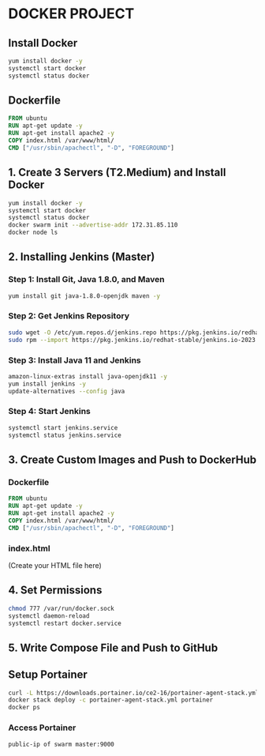 # DOCKER PROJECT

## Install Docker
```sh
yum install docker -y
systemctl start docker
systemctl status docker
```

## Dockerfile
```dockerfile
FROM ubuntu
RUN apt-get update -y
RUN apt-get install apache2 -y
COPY index.html /var/www/html/
CMD ["/usr/sbin/apachectl", "-D", "FOREGROUND"]
```

## 1. Create 3 Servers (T2.Medium) and Install Docker
```sh
yum install docker -y
systemctl start docker
systemctl status docker
docker swarm init --advertise-addr 172.31.85.110
docker node ls
```

## 2. Installing Jenkins (Master)
### Step 1: Install Git, Java 1.8.0, and Maven
```sh
yum install git java-1.8.0-openjdk maven -y
```

### Step 2: Get Jenkins Repository
```sh
sudo wget -O /etc/yum.repos.d/jenkins.repo https://pkg.jenkins.io/redhat-stable/jenkins.repo
sudo rpm --import https://pkg.jenkins.io/redhat-stable/jenkins.io-2023.key
```

### Step 3: Install Java 11 and Jenkins
```sh
amazon-linux-extras install java-openjdk11 -y
yum install jenkins -y
update-alternatives --config java
```

### Step 4: Start Jenkins
```sh
systemctl start jenkins.service
systemctl status jenkins.service
```

## 3. Create Custom Images and Push to DockerHub
### Dockerfile
```dockerfile
FROM ubuntu
RUN apt-get update -y
RUN apt-get install apache2 -y
COPY index.html /var/www/html/
CMD ["/usr/sbin/apachectl", "-D", "FOREGROUND"]
```

### index.html
(Create your HTML file here)

## 4. Set Permissions
```sh
chmod 777 /var/run/docker.sock
systemctl daemon-reload
systemctl restart docker.service
```

## 5. Write Compose File and Push to GitHub

## Setup Portainer
```sh
curl -L https://downloads.portainer.io/ce2-16/portainer-agent-stack.yml -o portainer-agent-stack.yml
docker stack deploy -c portainer-agent-stack.yml portainer
docker ps
```

### Access Portainer
```
public-ip of swarm master:9000
```


